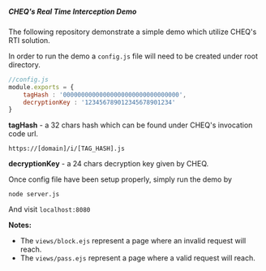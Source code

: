 <h5>CHEQ's Real Time Interception Demo</h1>

The following repository demonstrate a simple demo which utilize CHEQ's RTI solution.

In order to run the demo a `config.js` file will need to be created under root directory.

```javascript
//config.js
module.exports = {
    tagHash : '00000000000000000000000000000000', 
    decryptionKey : '123456789012345678901234'
}
``` 

**tagHash** - a 32 chars hash which can be found under CHEQ's invocation code url.

```
https://[domain]/i/[TAG_HASH].js
```

**decryptionKey** - a 24 chars decryption key given by CHEQ.


Once config file have been setup properly, simply run the demo by
 
```
node server.js
```

And visit  `localhost:8080`

**Notes:**
* The `views/block.ejs` represent a page where an invalid request will reach.
* The `views/pass.ejs` represent a page where a valid request will reach.
